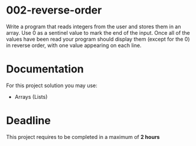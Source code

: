 # 002-reverse-order

Write a program that reads integers from the user and stores them in an array. 
Use 0 as a sentinel value to mark the end of the input. Once all of the values have been read your program should display them (except for the 0) in reverse order, with one value appearing on each line.

# Documentation

For this project solution you may use:

- Arrays (Lists)

# Deadline

This project requires to be completed in a maximum of **2 hours**
